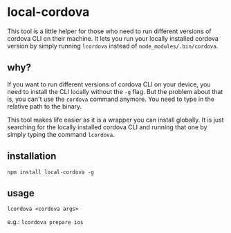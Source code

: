 # local-cordova
This tool is a little helper for those who need to run different versions of cordova CLI on their machine. It lets you run your locally installed cordova version by simply running `lcordova` instead of `node_modules/.bin/cordova`.

## why?
If you want to run different versions of cordova CLI on your device, you need to install the CLI locally without the `-g` flag. But the problem about that is, you can't use the `cordova` command anymore. You need to type in the relative path to the binary.

This tool makes life easier as it is a wrapper you can install globally. It is just searching for the locally installed cordova CLI and running that one by simply typing the command `lcordova`.

## installation
    npm install local-cordova -g

## usage
    lcordova <cordova args>

e.g.: `lcordova prepare ios`
